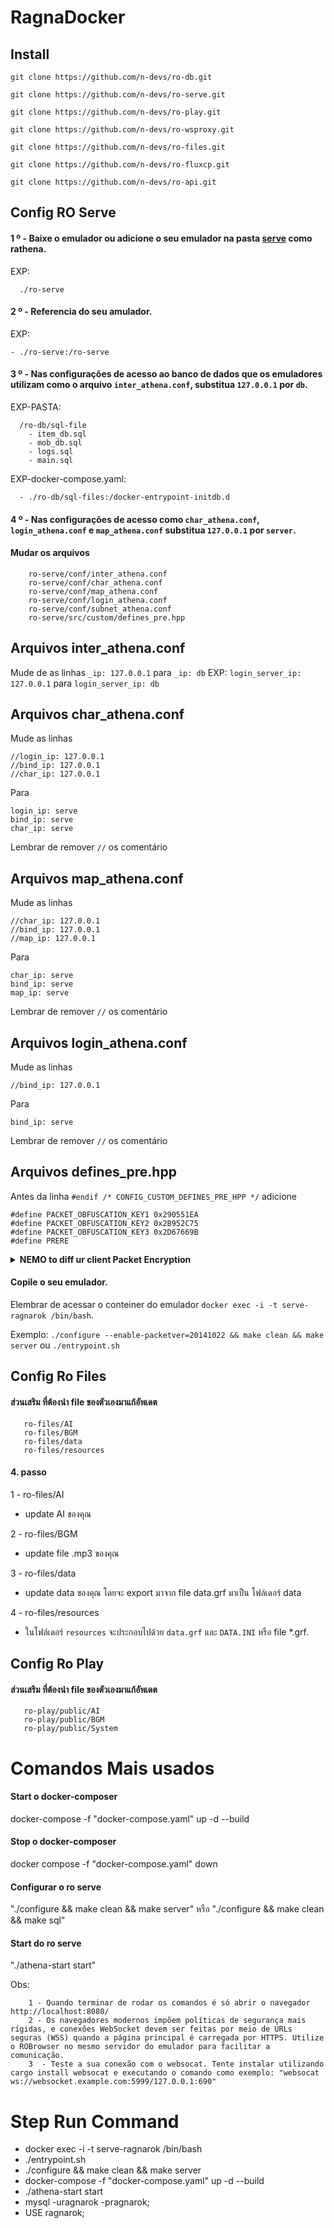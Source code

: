 # RagnaDocker

## Install
````
git clone https://github.com/n-devs/ro-db.git

git clone https://github.com/n-devs/ro-serve.git

git clone https://github.com/n-devs/ro-play.git

git clone https://github.com/n-devs/ro-wsproxy.git

git clone https://github.com/n-devs/ro-files.git

git clone https://github.com/n-devs/ro-fluxcp.git

git clone https://github.com/n-devs/ro-api.git
````

## Config RO Serve

#### 1 º - Baixe o emulador ou adicione o seu emulador na pasta [serve](https://github.com/rathena) como rathena.
EXP: 
````
  ./ro-serve
````
#### 2 º - Referencia do seu amulador.
EXP: 
````
- ./ro-serve:/ro-serve
````
#### 3 º - Nas configurações de acesso ao banco de dados que os emuladores utilizam como o arquivo ````inter_athena.conf````, substitua ````127.0.0.1```` por ````db````.
EXP-PASTA: 
````
  /ro-db/sql-file
    - item_db.sql
    - mob_db.sql
    - logs.sql
    - main.sql
````
EXP-docker-compose.yaml: 
````
  - ./ro-db/sql-files:/docker-entrypoint-initdb.d
````

#### 4 º - Nas configurações de acesso como ````char_athena.conf````, ````login_athena.conf```` e ````map_athena.conf```` substitua ````127.0.0.1```` por ````server````.
#### Mudar os arquivos
````
    ro-serve/conf/inter_athena.conf
    ro-serve/conf/char_athena.conf  
    ro-serve/conf/map_athena.conf
    ro-serve/conf/login_athena.conf
    ro-serve/conf/subnet_athena.conf
    ro-serve/src/custom/defines_pre.hpp
````
## Arquivos inter_athena.conf
Mude de as linhas ````_ip: 127.0.0.1```` para ````_ip: db````
EXP:
````login_server_ip: 127.0.0.1```` para  ````login_server_ip: db````
## Arquivos char_athena.conf
Mude as linhas
````
//login_ip: 127.0.0.1
//bind_ip: 127.0.0.1
//char_ip: 127.0.0.1
````
Para
````
login_ip: serve
bind_ip: serve
char_ip: serve
````
Lembrar de remover ````//```` os comentário
## Arquivos map_athena.conf
Mude as linhas
````
//char_ip: 127.0.0.1
//bind_ip: 127.0.0.1
//map_ip: 127.0.0.1
````
Para
````
char_ip: serve
bind_ip: serve
map_ip: serve
````
Lembrar de remover ````//```` os comentário
## Arquivos login_athena.conf
Mude as linhas
````
//bind_ip: 127.0.0.1
````
Para
````
bind_ip: serve
````
Lembrar de remover ````//```` os comentário
## Arquivos defines_pre.hpp
Antes da linha 
````#endif /* CONFIG_CUSTOM_DEFINES_PRE_HPP */````
adicione
````
#define PACKET_OBFUSCATION_KEY1 0x290551EA
#define PACKET_OBFUSCATION_KEY2 0x2B952C75
#define PACKET_OBFUSCATION_KEY3 0x2D67669B
#define PRERE
````
<details><summary><b>NEMO to diff ur client Packet Encryption</b></summary>
<p>

Use NEMO to diff ur client, and...

Do NOT select:

Disable Packet Encryption (Recommended)
Select:

Packet First Key Encryption, and following ur 1st key
Packet Second Key Encryption, and following ur 2nd key
Packet Third Key Encryption, and following ur 3rd key
Then make sure put your custom keys on db/[import/]packet_db.txt, in packet_keys_use: <key1>,<key2>,<key3>

[packet-keys](https://www.robrowser.com/prototype/packet-keys/)

</p>
</details>

#### Copile o seu emulador. 
Elembrar de acessar o conteiner do emulador ````docker exec -i -t serve-ragnarok /bin/bash````.

Exemplo:  ````./configure --enable-packetver=20141022 && make clean && make server```` ou ````./entrypoint.sh````

## Config Ro Files
#### ส่วนเสริม ที่ต้องนำ file ของตัวเองมาแก้อัพเดต
````
   ro-files/AI
   ro-files/BGM
   ro-files/data
   ro-files/resources
````



#### 4. passo
1 - ro-files/AI
  - update AI ของคุณ

2 - ro-files/BGM
  - update file .mp3 ของคุณ

3 - ro-files/data
  - update data ของคุณ โดยจะ export มาจาก file data.grf มาเป็น โฟล์เดอร์ data
 
4 - ro-files/resources
  - ในโฟล์เดอร์ ````resources```` จะประกอบไปด้วย ````data.grf```` และ ````DATA.INI```` หรือ file *.grf.

## Config Ro Play
#### ส่วนเสริม ที่ต้องนำ file ของตัวเองมาแก้อัพเดต
````
   ro-play/public/AI
   ro-play/public/BGM
   ro-play/public/System

````

# Comandos Mais usados 
#### Start o docker-composer
docker-compose -f "docker-compose.yaml" up -d --build
#### Stop o docker-composer
docker compose -f "docker-compose.yaml" down
#### Configurar o ro serve 
"./configure && make clean && make server" หรือ "./configure && make clean && make sql"
#### Start do ro serve 
"./athena-start start"

Obs:
````
	1 - Quando terminar de rodar os comandos é só abrir o navegador http://localhost:8080/
	2 - Os navegadores modernos impõem políticas de segurança mais rígidas, e conexões WebSocket devem ser feitas por meio de URLs seguras (WSS) quando a página principal é carregada por HTTPS. Utilize o ROBrowser no mesmo servidor do emulador para facilitar a comunicação.
	3  - Teste a sua conexão com o websocat. Tente instalar utilizando cargo install websocat e executando o comando como exemplo: "websocat ws://websocket.example.com:5999/127.0.0.1:690"	
````

# Step Run Command
 - docker exec -i -t serve-ragnarok /bin/bash
 - ./entrypoint.sh 
 - ./configure && make clean && make server
 - docker-compose -f "docker-compose.yaml" up -d --build
 - ./athena-start start
 - mysql -uragnarok -pragnarok;
 - USE ragnarok;
